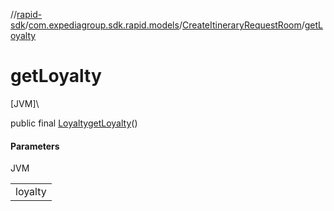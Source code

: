 //[rapid-sdk](../../../index.md)/[com.expediagroup.sdk.rapid.models](../index.md)/[CreateItineraryRequestRoom](index.md)/[getLoyalty](get-loyalty.md)

# getLoyalty

[JVM]\

public final [Loyalty](../-loyalty/index.md)[getLoyalty](get-loyalty.md)()

#### Parameters

JVM

| |
|---|
| loyalty |
